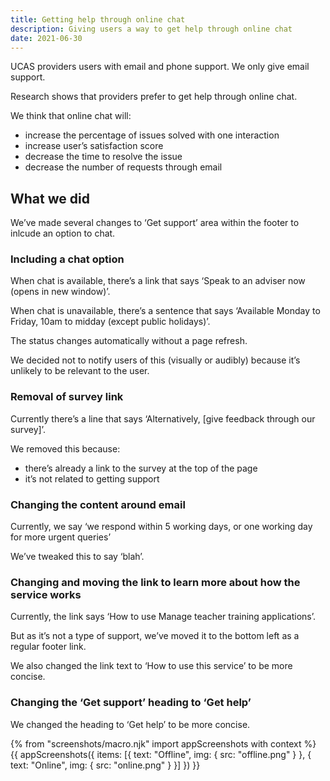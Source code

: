```yaml
---
title: Getting help through online chat
description: Giving users a way to get help through online chat
date: 2021-06-30
---
```


UCAS providers users with email and phone support. We only give email support.

Research shows that providers prefer to get help through online chat.

We think that online chat will:

- increase the percentage of issues solved with one interaction
- increase user’s satisfaction score
- decrease the time to resolve the issue
- decrease the number of requests through email

## What we did

We’ve made several changes to ‘Get support’ area within the footer to inlcude an option to chat.

### Including a chat option

When chat is available, there’s a link that says ‘Speak to an adviser now (opens in new window)’.

When chat is unavailable, there’s a sentence that says ‘Available Monday to Friday, 10am to midday (except public holidays)’.

The status changes automatically without a page refresh.

We decided not to notify users of this (visually or audibly) because it’s unlikely to be relevant to the user.

### Removal of survey link

Currently there’s a line that says ‘Alternatively, [give feedback through our survey]’.

We removed this because:

- there’s already a link to the survey at the top of the page
- it’s not related to getting support

### Changing the content around email

Currently, we say ‘we respond within 5 working days, or one working day for more urgent queries’

We’ve tweaked this to say ‘blah’.

### Changing and moving the link to learn more about how the service works

Currently, the link says ‘How to use Manage teacher training applications’.

But as it’s not a type of support, we’ve moved it to the bottom left as a regular footer link.

We also changed the link text to ‘How to use this service’ to be more concise.

### Changing the ‘Get support’ heading to ‘Get help’

We changed the heading to ‘Get help’ to be more concise.

{% from "screenshots/macro.njk" import appScreenshots with context %}
{{ appScreenshots({
  items: [{
    text: "Offline",
    img: {
      src: "offline.png"
    }
  }, {
    text: "Online",
    img: {
      src: "online.png"
    }
  }]
}) }}
